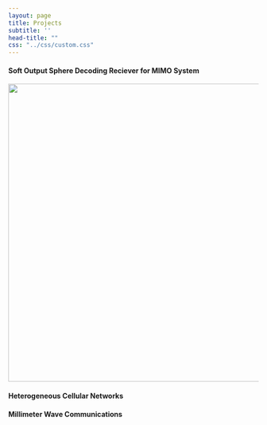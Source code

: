 ```yaml
---
layout: page
title: Projects
subtitle: ''
head-title: ""
css: "../css/custom.css"
---
```


#### Soft Output Sphere Decoding Reciever for MIMO System
<p float="left">
  <a href="model111(2).pdf" target="_blank"><img src="../data/model111(2).pdf" height="600px"></a>
</p>

#### Heterogeneous Cellular Networks

#### Millimeter Wave Communications








































